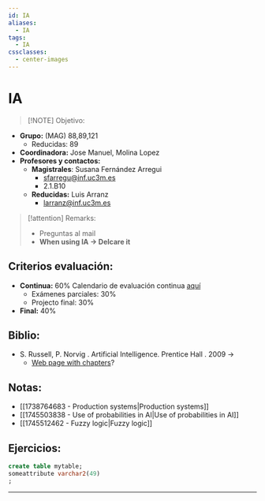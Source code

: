 ```yaml
---
id: IA
aliases:
  - IA
tags:
  - IA
cssclasses:
  - center-images
---
```

# IA

> [!NOTE] Objetivo: 
> 
+ **Grupo:** (MAG) 88,89,121
	+ Reducidas: 89
+ **Coordinadora:** Jose Manuel, Molina Lopez
+ **Profesores y contactos:** 
	+ **Magistrales**: Susana Fernández Arregui
		+ sfarregu@inf.uc3m.es
		+ 2.1.B10
	+ **Reducidas:** Luis Arranz
		+ larranz@inf.uc3m.es

> [!attention]  Remarks: 
>  + Preguntas al mail
>  + **When using IA → Delcare it**

## Criterios evaluación:
+ **Continua:** 60%
  Calendario de evaluación continua [aquí](https://aulaglobal.uc3m.es/pluginfile.php/7426894/mod_resource/content/5/Schedule-IA-2025.pdf)
	+ Exámenes parciales: 30%
	+ Projecto final: 30%
+ **Final:** 40%

## Biblio:
+ S. Russell, P. Norvig . Artificial Intelligence. Prentice Hall . 2009 → 
	+ [Web page with chapters](http://ir.juit.ac.in:8080/jspui/bitstream/123456789/10649/1/Artificial%20Intelligence-%20a%20modern%20approach%20by%20Stuart%20J.%20Russell.pdf)?


## Notas:
+ [[1738764683 - Production systems|Production systems]]
+ [[1745503838 - Use of probabilities in AI|Use of probabilities in AI]]
+ [[1745512462 - Fuzzy logic|Fuzzy logic]]

## Ejercicios:

```sql
create table mytable;
someattribute varchar2(49)
;
```

***
